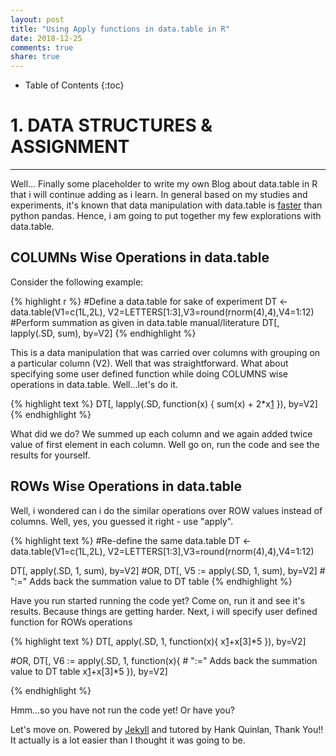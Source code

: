 ```yaml
---
layout: post
title: "Using Apply functions in data.table in R"
date: 2018-12-25
comments: true
share: true
---
```


* Table of Contents
{:toc}

# 1. DATA STRUCTURES & ASSIGNMENT
---

Well... Finally some placeholder to write my own Blog about data.table in R that i will continue adding as i learn. In general based on my studies and experiments, it's known that data manipulation with data.table is [faster][1] than python pandas. Hence, i am going to put together my few explorations with data.table. 

## COLUMNs Wise Operations in data.table 

Consider the following example:

{% highlight r %}
#Define a data.table for sake of experiment
DT <- data.table(V1=c(1L,2L), V2=LETTERS[1:3],V3=round(rnorm(4),4),V4=1:12)
#Perform summation as given in data.table manual/literature
DT[, lapply(.SD, sum), by=V2]
{% endhighlight %}

This is a data manipulation that was carried over columns with grouping on a particular column (V2). Well that was straightforward.
What about specifying some user defined function while doing COLUMNS wise operations in data.table. Well...let's do it.

{% highlight text %}
DT[, lapply(.SD, function(x) {
     sum(x) + 2*x[1]
 }), by=V2]
{% endhighlight %}

What did we do? We summed up each column and we again added twice value of first element in each column. Well go on, run the code and see the results for yourself.

## ROWs Wise Operations in data.table 
Well, i wondered can i do the similar operations over ROW values instead of columns. Well, yes, you guessed it right - use "apply".

{% highlight text %}
#Re-define the same data.table
DT <- data.table(V1=c(1L,2L), V2=LETTERS[1:3],V3=round(rnorm(4),4),V4=1:12)

DT[, apply(.SD, 1, sum), by=V2]
#OR,
DT[, V5 := apply(.SD, 1, sum), by=V2] # ":=" Adds back the summation value to DT table
{% endhighlight %}

Have you run started running the code yet? Come on, run it and see it's results. Because things are getting harder. Next, i will specify user defined function for ROWs operations

{% highlight text %}
DT[, apply(.SD, 1, function(x){
  x[1]+x[3]*5
}), by=V2]

#OR,
DT[, V6 := apply(.SD, 1, function(x){ # ":=" Adds back the summation value to DT table
  x[1]+x[3]*5
}), by=V2]

{% endhighlight %}

Hmm...so you have not run the code yet! Or have you?

Let's move on. 
Powered by [Jekyll](http://jekyllrb.com) and tutored by Hank Quinlan, Thank You!! It actually is a lot easier than I thought it was going to be.


[1]: https://datascience-enthusiast.com/R/pandas_datatable.html "Data Manipulation with Python Pandas and R Data.Table"
